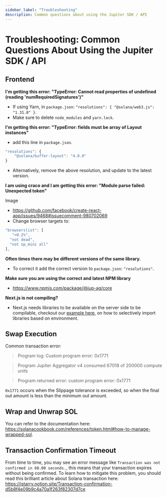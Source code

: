 ```yaml
---
sidebar_label: "Troubleshooting"
description: Common questions about using the Jupiter SDK / API
---
```

# Troubleshooting: Common Questions About Using the Jupiter SDK / API

## Frontend

**I'm getting this error: "TypeError: Cannot read properties of undefined (reading 'numRequiredSignatures')"**

- If using Yarn, in `package.json`: `"resolutions": { "@solana/web3.js": "1.31.0" }`.
- Make sure to delete `node_modules` and `yarn.lock`.

**I'm getting this error: "TypeError: fields must be array of Layout instances"**

- add this line in `package.json`.
```js
"resolutions": {
    "@solana/buffer-layout": "4.0.0"
}
```
- Alternatively, remove the above resolution, and update to the latest version.

**I am using craco and I am getting this error: "Module parse failed: Unexpected token"**

Image

- https://github.com/facebook/create-react-app/issues/9468#issuecomment-980702069
- Change browser targets to:

```js
"browserslist": [
   ">0.2%",
  "not dead",
  "not op_mini all"
],
```

**Often times there may be different versions of the same library.**

- To correct it add the correct version to `package.json`: `"resolutions"`.

**Make sure you are using the correct and latest NPM library**
- https://www.npmjs.com/package/@jup-ag/core

**Next.js is not compiling?**

- Next.js needs libraries to be available on the server side to be compilable, checkout our [example here](https://github.com/jup-ag/jupiter-nextjs-example), on how to selectively import libraries based on environment.

## Swap Execution

Common transaction error:

> Program log: Custom program error: 0x1771

> Program Jupiter Aggregator v4  consumed 67018 of 200000 compute units

> Program returned error: custom program error: 0x1771

`0x1771` occurs when the Slippage tolerance is exceeded, so when the final out amount is less than the minimum out amount.

## Wrap and Unwrap SOL

You can refer to the documentation here: https://solanacookbook.com/references/token.html#how-to-manage-wrapped-sol.

## Transaction Confirmation Timeout

From time to time, you may see an error message like `Transaction was not confirmed in 60.00 seconds.`, this means that your transaction expires without being confirmed. To learn how to mitigate this problem, you should read this brilliant article about Solana transaction here:
https://jstarry.notion.site/Transaction-confirmation-d5b8f4e09b9c4a70a1f263f82307d7ce